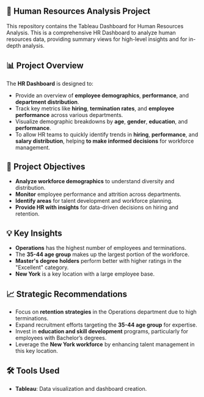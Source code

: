 ## 👥 Human Resources Analysis Project

This repository contains the Tableau Dashboard for Human Resources Analysis. This is a comprehensive HR Dashboard to analyze human resources data, providing summary views for high-level insights and for in-depth analysis.


## 📊 Project Overview

The **HR Dashboard** is designed to:
- Provide an overview of **employee demographics**, **performance**, and **department distribution**.
- Track key metrics like **hiring**, **termination rates**, and **employee performance** across various departments.
- Visualize demographic breakdowns by **age**, **gender**, **education**, and **performance**.
- To allow HR teams to quickly identify trends in **hiring**, **performance**, and **salary distribution**, helping **to make informed decisions** for workforce management.


## 🎯 Project Objectives
- **Analyze workforce demographics** to understand diversity and distribution.
- **Monitor** employee performance and attrition across departments.
- **Identify areas** for talent development and workforce planning.
- **Provide HR with insights** for data-driven decisions on hiring and retention.


## 💡 Key Insights
- **Operations** has the highest number of employees and terminations.
- The **35-44 age group** makes up the largest portion of the workforce.
- **Master's degree holders** perform better with higher ratings in the "Excellent" category.
- **New York** is a key location with a large employee base.


## 📈 Strategic Recommendations
- Focus on **retention strategies** in the Operations department due to high terminations.
- Expand recruitment efforts targeting the **35-44 age group** for expertise.
- Invest in **education and skill development** programs, particularly for employees with Bachelor’s degrees.
- Leverage the **New York workforce** by enhancing talent management in this key location.

 
## 🛠️ Tools Used
- **Tableau**: Data visualization and dashboard creation.










